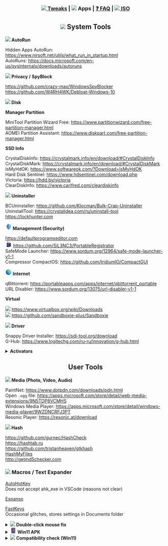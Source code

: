 <h3 align="center"> <a href="https://github.com/awesome-windows11/windows11/blob/main/README.md"> <img width=25px src="https://siteicon.vercel.app/icon/terminal.png"> Tweaks</a> | <img width=25px src="https://siteicon.vercel.app/icon/settings.png"> Apps | <a href="https://github.com/awesome-windows11/windows11/tree/main/faq"> ❓ FAQ</a> | <a href="https://github.com/awesome-windows11/windows11/tree/main/iso"> <img width=25px src="https://siteicon.vercel.app/icon/disk.ico"> ISO</a></h3>

<h2 align="center"><img width=25px src="https://filedn.eu/lFS6h5cBEsru02lgr5VwkTJ/Windows%2011%20Files/icons/shell32_16.ico"> System Tools</h2>

<b><img width=20px src="https://filedn.eu/lFS6h5cBEsru02lgr5VwkTJ/Windows%2011%20Files/icons/shell32_25.ico"> AutoRun</b>

Hidden Apps AutoRun: https://www.nirsoft.net/utils/what_run_in_startup.html
<br>
AutoRuns: https://docs.microsoft.com/en-us/sysinternals/downloads/autoruns

<b><img width=20px src="https://cdn-icons-png.flaticon.com/512/8945/8945503.png"> Privacy / SpyBlock</b>

https://github.com/crazy-max/WindowsSpyBlocker
<br>
https://github.com/W4RH4WK/Debloat-Windows-10

<b><img width=20px src="https://filedn.eu/lFS6h5cBEsru02lgr5VwkTJ/Windows%2011%20Files/icons/shell32_302.ico"> Disk</b>

<b>Manager Partition</b>

MiniTool Partition Wizard Free: https://www.partitionwizard.com/free-partition-manager.html
<br>
AOMEI Partition Assistant: https://www.diskpart.com/free-partition-manager.html

<b>SSD Info</b>

CrystalDiskInfo: https://crystalmark.info/en/download/#CrystalDiskInfo
<br>
CrystalDiskMark: https://crystalmark.info/en/download/#CrystalDiskMark
<br>
IsMyHdOK: https://www.softwareok.com/?Download=IsMyHdOK
<br>
Hard Disk Sentinel: https://www.hdsentinel.com/download.php
<br>
Victoria: https://hdd.by/victoria
<br>
ClearDiskInfo: https://www.carifred.com/cleardiskinfo

<b><img width=20px src="https://filedn.eu/lFS6h5cBEsru02lgr5VwkTJ/Windows%2011%20Files/icons/shell32_32.ico"> Uninstaller</b>

BCUninstaller: https://github.com/Klocman/Bulk-Crap-Uninstaller
<br>
UninstallTool: https://crystalidea.com/ru/uninstall-tool
<br>
https://lockhunter.com

<b><img width=20px src="https://raw.githubusercontent.com/microsoft/fluentui-emoji/main/assets/Shield/3D/shield_3d.png"> Management (Security)</b>

https://defaultprogramseditor.com
<br>
<img width=20px src="https://raw.githubusercontent.com/SiL3NC3/PortableRegistrator/master/Resources/Wallpaperfx-3d-Bluefx-Desktop-Usb.png"> https://github.com/SiL3NC3/PortableRegistrator
<br>
SafeMode Launcher: https://www.sordum.org/12964/safe-mode-launcher-v1-1
<br>
Compressor CompactOS: https://github.com/IridiumIO/CompactGUI


<b><img width=20px src="https://raw.githubusercontent.com/microsoft/fluentui-emoji/main/assets/Globe%20showing%20americas/3D/globe_showing_americas_3d.png"> Internet</b>

qBittorrent: https://portableapps.com/apps/internet/qbittorrent_portable
<br>
URL Disabler: https://www.sordum.org/13075/url-disabler-v1-1


<b> Virtual</b>

<img width=20px src="https://upload.wikimedia.org/wikipedia/commons/d/d5/Virtualbox_logo.png"> https://www.virtualbox.org/wiki/Downloads
<br>
<img width=20px src="https://cdni.comss.net/logo/sandboxie_icon.png"></img> https://github.com/sandboxie-plus/Sandboxie


<b> <img width=20px src="https://cdn-icons-png.flaticon.com/512/1400/1400975.png"> Driver</b>

Snappy Driver Installer: https://sdi-tool.org/download
<br>
G-Hub: https://www.logitechg.com/ru-ru/innovation/g-hub.html


<details><summary><b>Activators</b></summary>

  ### <a target="_blank" href="https://github.com/awesome-windows11/windows11/releases/tag/99">🔓 Activator by Ratiborus</a>

  https://github.com/massgravel/Microsoft-Activation-Scripts
	
  https://github.com/newmen93/W10-Digital-License-Activation-Script-4

  В AAct все операции с активацией, с лицензиями, выполняются с помощью стандартных скриптов slmgr.vbs и ospp.vbs, уж их то даже самый ненормальный антивирусник не заподозрит в "троянстве".

  http://forum.ru-board.com/topic.cgi?forum=2&topic=5559

  <details>
    <summary> В чём отличие KMSAuto Net 2016 1.5.0 и Portable AAct?</summary>
    Принципиальное отличие этих двух программ в том, что у первой для работы программы требуется .NET Framework 4.5 , а вот для второй НЕ требуется .NET Framework, работает на Windows XP - 10.
    <br><br>
    С другой стороны KMSAuto Net имеет намного больше возможностей по настройке процесса активации, чем AAct и иногда позволяет решить проблемы с KMS-активацией там, где AAct не справляется. Или, если использовать автомобильную терминологию, первая программа является высокоэффективной ручной коробкой передач, позволяющей опытному водителю использовать ее возможности по максимуму, в то время как вторая программа является "автоматом", более подходящим для новичков и домохозяек.
  </details>
</details>



<h2 align="center">User Tools</h2>

<b><img width=20px src="https://filedn.eu/lFS6h5cBEsru02lgr5VwkTJ/Windows%2011%20Files/icons/shell32_236.ico"> Media (Photo, Video, Audio)</b>

PaintNet: https://www.dotpdn.com/downloads/pdn.html
<br>
Open `.ogg` file: https://apps.microsoft.com/store/detail/web-media-extensions/9N5TDP8VCMHS
<br>
Windows Media Player: https://apps.microsoft.com/store/detail/windows-media-player/9WZDNCRFJ3PT
<br>
Resonic Player: https://resonic.at/download

<b> <img width=20px src="https://cdn-icons-png.flaticon.com/512/7754/7754226.png"> Hash</b>

https://github.com/gurnec/HashCheck
<br>
https://hashtab.ru
<br>
https://github.com/tristanheaven/gtkhash
<br>
[HashMyFiles](https://www.nirsoft.net/utils/hash_my_files.html)
<br>
http://getmd5checker.com

<h3> <img width=20px src="https://site-iota-coral.vercel.app/icon/clipboard.png"> Macros / Text Expander</h3>

[AutoHotKey](https://www.autohotkey.com/)
<br>
Does not accept ahk_exe in VSCode (reasons not clear)

[Espanso](https://espanso.org/)

[FastKeys](https://www.fastkeysautomation.com/index.html)
<br>
Occasional glitches, stores settings in Documents folder

<details><summary><b> <img width=20px src="https://i.imgur.com/vTxqXNZ.png"> Double-click mouse fix</b></summary>

  ### Проверка
  https://alexbruni.ru/checkmouse
  <br>
  https://codepen.io/blink172/pen/vERyxK
  <br>
  ### Исправить
  https://www.clickfix.cf

  https://www.softpedia.com/get/System/System-Miscellaneous/Left-Mouse-Button-Fix.shtml
</details>


<details><summary><b><img width=20px src="https://raw.githubusercontent.com/microsoft/fluentui-emoji/main/assets/Mobile%20phone/3D/mobile_phone_3d.png"> Win11 APK</b></summary>

  APK Installer 1: [An APK File Installer for WSA](https://apps.microsoft.com/store/detail/apk-file-installer/9MVVJLDMWPSG)
  <br>
  APK Installer 2: [WSATools](https://apps.microsoft.com/store/detail/9N4P75DXL6FG)
  <br>
  APK Installer 3: https://github.com/voletro/wsa-toolbox
  <br>
  Google Play Installer: https://github.com/ADeltaX/WSAGAScript
</details>


<details><summary><b><img width=20px src="https://i.imgur.com/Bi8Dvrt.png"> Compatibility check (Win11)</b></summary>

  https://github.com/rcmaehl/WhyNotWin11
  <br>
  https://github.com/mq1n/Win11SysCheck
</details>
